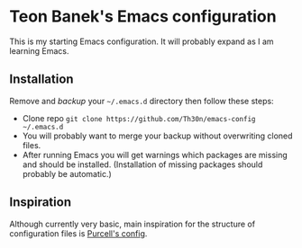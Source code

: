 # Teon Banek's Emacs configuration

This is my starting Emacs configuration. It will probably expand as I am learning Emacs.

## Installation

Remove and _backup_ your `~/.emacs.d` directory then follow these steps:

  * Clone repo `git clone https://github.com/Th30n/emacs-config ~/.emacs.d`
  * You will probably want to merge your backup without overwriting cloned files.
  * After running Emacs you will get warnings which packages are missing and
    should be installed. (Installation of missing packages should probably be
    automatic.)

## Inspiration

Although currently very basic, main inspiration for the structure of
configuration files is [Purcell's config](https://github.com/purcell/emacs.d).
